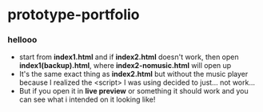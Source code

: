 # prototype-portfolio
### hellooo
- start from **index1.html** and if **index2.html** doesn't work, then open **index1(backup).html**, where **index2-nomusic.html** will open up
- It's the same exact thing as **index2.html** but without the music player because I realized the \<script\> I was using decided to just... not work...
- But if you open it in **live preview** or something it should work and you can see what i intended on it looking like!
